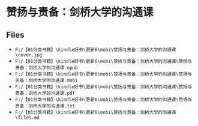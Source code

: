 # 赞扬与责备：剑桥大学的沟通课

## Files

- `F:/【01分类书籍】\kindle好书\更新6\mobi\赞扬与责备：剑桥大学的沟通课\cover.jpg`
- `F:/【01分类书籍】\kindle好书\更新6\mobi\赞扬与责备：剑桥大学的沟通课\赞扬与责备：剑桥大学的沟通课.epub`
- `F:/【01分类书籍】\kindle好书\更新6\mobi\赞扬与责备：剑桥大学的沟通课\赞扬与责备：剑桥大学的沟通课.mobi`
- `F:/【01分类书籍】\kindle好书\更新6\mobi\赞扬与责备：剑桥大学的沟通课\赞扬与责备：剑桥大学的沟通课.pdf`
- `F:/【01分类书籍】\kindle好书\更新6\mobi\赞扬与责备：剑桥大学的沟通课\赞扬与责备：剑桥大学的沟通课.txt`
- `F:/【01分类书籍】\kindle好书\更新6\mobi\赞扬与责备：剑桥大学的沟通课\files.md`
